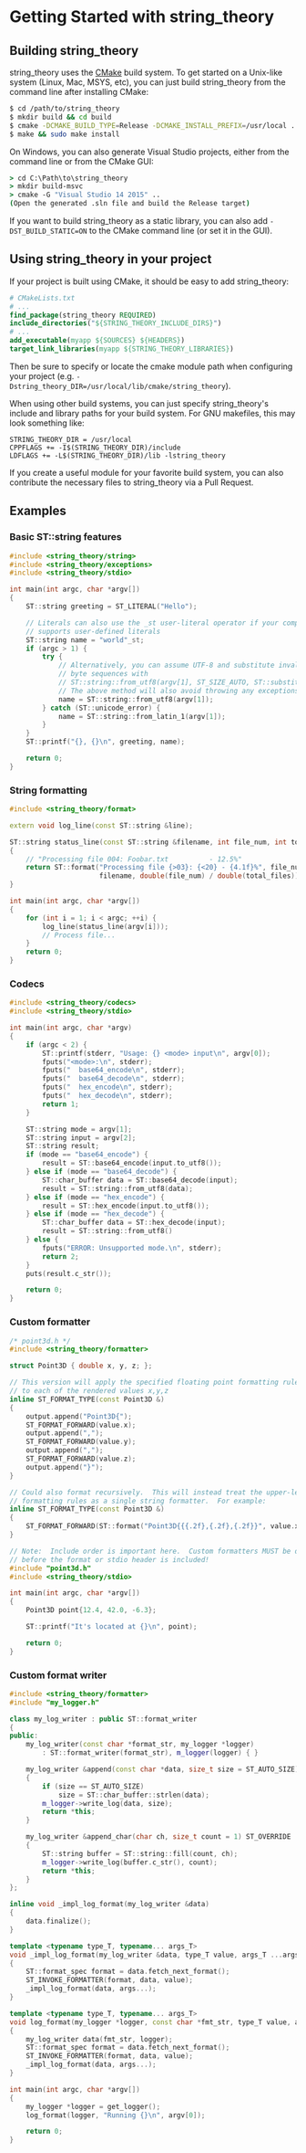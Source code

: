# Getting Started with string_theory

## Building string_theory

string_theory uses the [CMake](http://cmake.org) build system.  To get started
on a Unix-like system (Linux, Mac, MSYS, etc), you can just build string_theory
from the command line after installing CMake:

~~~bash
$ cd /path/to/string_theory
$ mkdir build && cd build
$ cmake -DCMAKE_BUILD_TYPE=Release -DCMAKE_INSTALL_PREFIX=/usr/local ..
$ make && sudo make install
~~~

On Windows, you can also generate Visual Studio projects, either from the
command line or from the CMake GUI:

~~~bat
> cd C:\Path\to\string_theory
> mkdir build-msvc
> cmake -G "Visual Studio 14 2015" ..
(Open the generated .sln file and build the Release target)
~~~

If you want to build string_theory as a static library, you can also add
`-DST_BUILD_STATIC=ON` to the CMake command line (or set it in the GUI).


## Using string_theory in your project

If your project is built using CMake, it should be easy to add string_theory:

~~~CMake
# CMakeLists.txt
# ...
find_package(string_theory REQUIRED)
include_directories("${STRING_THEORY_INCLUDE_DIRS}")
# ...
add_executable(myapp ${SOURCES} ${HEADERS})
target_link_libraries(myapp ${STRING_THEORY_LIBRARIES})
~~~

Then be sure to specify or locate the cmake module path when configuring your
project (e.g. `-Dstring_theory_DIR=/usr/local/lib/cmake/string_theory`).

When using other build systems, you can just specify string_theory's include
and library paths for your build system.  For GNU makefiles, this may look
something like:

~~~make
STRING_THEORY_DIR = /usr/local
CPPFLAGS += -I$(STRING_THEORY_DIR)/include
LDFLAGS += -L$(STRING_THEORY_DIR)/lib -lstring_theory
~~~

If you create a useful module for your favorite build system, you can also
contribute the necessary files to string_theory via a Pull Request.


## Examples

### Basic ST::string features

~~~c++
#include <string_theory/string>
#include <string_theory/exceptions>
#include <string_theory/stdio>

int main(int argc, char *argv[])
{
    ST::string greeting = ST_LITERAL("Hello");

    // Literals can also use the _st user-literal operator if your compiler
    // supports user-defined literals
    ST::string name = "world"_st;
    if (argc > 1) {
        try {
            // Alternatively, you can assume UTF-8 and substitute invalid
            // byte sequences with
            // ST::string::from_utf8(argv[1], ST_SIZE_AUTO, ST::substitute_invalid)
            // The above method will also avoid throwing any exceptions.
            name = ST::string::from_utf8(argv[1]);
        } catch (ST::unicode_error) {
            name = ST::string::from_latin_1(argv[1]);
        }
    }
    ST::printf("{}, {}\n", greeting, name);

    return 0;
}
~~~

### String formatting

~~~c++
#include <string_theory/format>

extern void log_line(const ST::string &line);

ST::string status_line(const ST::string &filename, int file_num, int total_files)
{
    // "Processing file 004: Foobar.txt          - 12.5%"
    return ST::format("Processing file {>03}: {<20} - {4.1f}%", file_num,
                      filename, double(file_num) / double(total_files));
}

int main(int argc, char *argv[])
{
    for (int i = 1; i < argc; ++i) {
        log_line(status_line(argv[i]));
        // Process file...
    }
    return 0;
}
~~~

### Codecs

~~~c++
#include <string_theory/codecs>
#include <string_theory/stdio>

int main(int argc, char *argv)
{
    if (argc < 2) {
        ST::printf(stderr, "Usage: {} <mode> input\n", argv[0]);
        fputs("<mode>:\n", stderr);
        fputs("  base64_encode\n", stderr);
        fputs("  base64_decode\n", stderr);
        fputs("  hex_encode\n", stderr);
        fputs("  hex_decode\n", stderr);
        return 1;
    }

    ST::string mode = argv[1];
    ST::string input = argv[2];
    ST::string result;
    if (mode == "base64_encode") {
        result = ST::base64_encode(input.to_utf8());
    } else if (mode == "base64_decode") {
        ST::char_buffer data = ST::base64_decode(input);
        result = ST::string::from_utf8(data);
    } else if (mode == "hex_encode") {
        result = ST::hex_encode(input.to_utf8());
    } else if (mode == "hex_decode") {
        ST::char_buffer data = ST::hex_decode(input);
        result = ST::string::from_utf8()
    } else {
        fputs("ERROR: Unsupported mode.\n", stderr);
        return 2;
    }
    puts(result.c_str());

    return 0;
}
~~~

### Custom formatter

~~~c++
/* point3d.h */
#include <string_theory/formatter>

struct Point3D { double x, y, z; };

// This version will apply the specified floating point formatting rules
// to each of the rendered values x,y,z
inline ST_FORMAT_TYPE(const Point3D &)
{
    output.append("Point3D{");
    ST_FORMAT_FORWARD(value.x);
    output.append(",");
    ST_FORMAT_FORWARD(value.y);
    output.append(",");
    ST_FORMAT_FORWARD(value.z);
    output.append("}");
}

// Could also format recursively.  This will instead treat the upper-level
// formatting rules as a single string formatter.  For example:
inline ST_FORMAT_TYPE(const Point3D &)
{
    ST_FORMAT_FORWARD(ST::format("Point3D{{{.2f},{.2f},{.2f}}", value.x, value.y, value.z));
}
~~~

~~~c++
// Note:  Include order is important here.  Custom formatters MUST be declared
// before the format or stdio header is included!
#include "point3d.h"
#include <string_theory/stdio>

int main(int argc, char *argv[])
{
    Point3D point{12.4, 42.0, -6.3};

    ST::printf("It's located at {}\n", point);

    return 0;
}
~~~

### Custom format writer

~~~c++
#include <string_theory/formatter>
#include "my_logger.h"

class my_log_writer : public ST::format_writer
{
public:
    my_log_writer(const char *format_str, my_logger *logger)
        : ST::format_writer(format_str), m_logger(logger) { }

    my_log_writer &append(const char *data, size_t size = ST_AUTO_SIZE) override
    {
        if (size == ST_AUTO_SIZE)
            size = ST::char_buffer::strlen(data);
        m_logger->write_log(data, size);
        return *this;
    }

    my_log_writer &append_char(char ch, size_t count = 1) ST_OVERRIDE
    {
        ST::string buffer = ST::string::fill(count, ch);
        m_logger->write_log(buffer.c_str(), count);
        return *this;
    }
};

inline void _impl_log_format(my_log_writer &data)
{
    data.finalize();
}

template <typename type_T, typename... args_T>
void _impl_log_format(my_log_writer &data, type_T value, args_T ...args)
{
    ST::format_spec format = data.fetch_next_format();
    ST_INVOKE_FORMATTER(format, data, value);
    _impl_log_format(data, args...);
}

template <typename type_T, typename... args_T>
void log_format(my_logger *logger, const char *fmt_str, type_T value, args_T ...args)
{
    my_log_writer data(fmt_str, logger);
    ST::format_spec format = data.fetch_next_format();
    ST_INVOKE_FORMATTER(format, data, value);
    _impl_log_format(data, args...);
}

int main(int argc, char *argv[])
{
    my_logger *logger = get_logger();
    log_format(logger, "Running {}\n", argv[0]);

    return 0;
}
~~~
